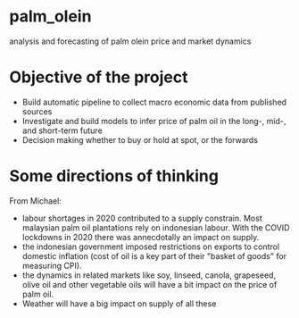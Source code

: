 # palm_olein

analysis and forecasting of palm olein price and market dynamics

# Objective of the project

- Build automatic pipeline to collect macro economic data from published sources
- Investigate and build models to infer price of palm oil in the long-, mid-, and short-term future
- Decision making whether to buy or hold at spot, or the forwards

# Some directions of thinking

From Michael:

- labour shortages in 2020 contributed to a supply constrain. Most
  malaysian palm oil plantations rely on indonesian labour. With the COVID lockdowns in 2020 there was annecdotally an
  impact on supply.
- the indonesian government imposed restrictions on exports to control domestic inflation (cost of oil is a key part of
  their "basket of goods" for measuring CPI).
- the dynamics in related markets like soy, linseed, canola, grapeseed, olive oil and other vegetable oils will have a
  bit impact on the price of palm oil.
- Weather will have a big impact on supply of all these
